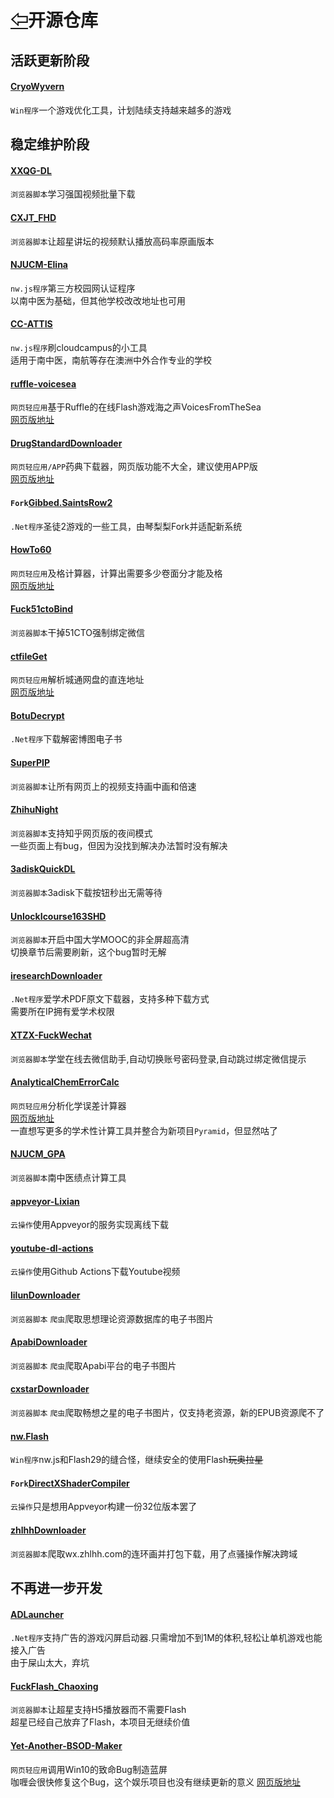 # [⇦][]开源仓库  
## 活跃更新阶段  
#### [CryoWyvern](https://github.com/qinlili23333/CryoWyvern)  
`Win程序`一个游戏优化工具，计划陆续支持越来越多的游戏  


  

## 稳定维护阶段  
#### [XXQG-DL](https://github.com/qinlili23333/XXQG-DL)  
`浏览器脚本`学习强国视频批量下载  
#### [CXJT_FHD](https://github.com/qinlili23333/CXJT_FHD)  
`浏览器脚本`让超星讲坛的视频默认播放高码率原画版本  
#### [NJUCM-Elina](https://github.com/qinlili23333/NJUCM-Elina)  
`nw.js程序`第三方校园网认证程序  
以南中医为基础，但其他学校改改地址也可用  
#### [CC-ATTIS](https://github.com/qinlili23333/CC-ATTIS)  
`nw.js程序`刷cloudcampus的小工具  
适用于南中医，南航等存在澳洲中外合作专业的学校  
#### [ruffle-voicesea](https://github.com/qinlili23333/ruffle-voicesea)  
`网页轻应用`基于Ruffle的在线Flash游戏海之声VoicesFromTheSea  
[网页版地址](https://voicesea.qinlili.bid)  
#### [DrugStandardDownloader](https://github.com/qinlili23333/DrugStandardDownloader)  
`网页轻应用/APP`药典下载器，网页版功能不大全，建议使用APP版  
[网页版地址](https://drug.qinlili.bid)  
#### `Fork`[Gibbed.SaintsRow2](https://github.com/qinlili23333/Gibbed.SaintsRow2)  
`.Net程序`圣徒2游戏的一些工具，由琴梨梨Fork并适配新系统  
#### [HowTo60](https://github.com/qinlili23333/HowTo60)  
`网页轻应用`及格计算器，计算出需要多少卷面分才能及格  
[网页版地址](https://60.qinlili.bid)  
#### [Fuck51ctoBind](https://github.com/qinlili23333/Fuck51ctoBind)  
`浏览器脚本`干掉51CTO强制绑定微信  
#### [ctfileGet](https://github.com/qinlili23333/ctfileGet)  
`网页轻应用`解析城通网盘的直连地址  
[网页版地址](https://ctfile.qinlili.bid)  
#### [BotuDecrypt](https://github.com/qinlili23333/BotuDecrypt)  
`.Net程序`下载解密博图电子书  
#### [SuperPIP](https://github.com/qinlili23333/SuperPIP)  
`浏览器脚本`让所有网页上的视频支持画中画和倍速  
#### [ZhihuNight](https://github.com/qinlili23333/ZhihuNight)  
`浏览器脚本`支持知乎网页版的夜间模式  
一些页面上有bug，但因为没找到解决办法暂时没有解决  
#### [3adiskQuickDL](https://github.com/qinlili23333/3adiskQuickDL)  
`浏览器脚本`3adisk下载按钮秒出无需等待  
#### [UnlockIcourse163SHD](https://github.com/qinlili23333/UnlockIcourse163SHD)  
`浏览器脚本`开启中国大学MOOC的非全屏超高清  
切换章节后需要刷新，这个bug暂时无解  
#### [iresearchDownloader](https://github.com/qinlili23333/iresearchDownloader)  
`.Net程序`爱学术PDF原文下载器，支持多种下载方式  
需要所在IP拥有爱学术权限  
#### [XTZX-FuckWechat](https://github.com/qinlili23333/XTZX-FuckWechat)  
`浏览器脚本`学堂在线去微信助手,自动切换账号密码登录,自动跳过绑定微信提示  
#### [AnalyticalChemErrorCalc](https://github.com/qinlili23333/AnalyticalChemErrorCalc)  
`网页轻应用`分析化学误差计算器  
[网页版地址](https://acc.qinlili.bid)  
一直想写更多的学术性计算工具并整合为新项目`Pyramid`，但显然咕了  
#### [NJUCM_GPA](https://github.com/qinlili23333/NJUCM_GPA)  
`浏览器脚本`南中医绩点计算工具  
#### [appveyor-Lixian](https://github.com/qinlili23333/appveyor-Lixian)  
`云操作`使用Appveyor的服务实现离线下载  
#### [youtube-dl-actions](https://github.com/qinlili23333/youtube-dl-actions)  
`云操作`使用Github Actions下载Youtube视频  
#### [lilunDownloader](https://github.com/qinlili23333/lilunDownloader)  
`浏览器脚本` `爬虫`爬取思想理论资源数据库的电子书图片  
#### [ApabiDownloader](https://github.com/qinlili23333/ApabiDownloader)  
`浏览器脚本` `爬虫`爬取Apabi平台的电子书图片  
#### [cxstarDownloader](https://github.com/qinlili23333/)  
`浏览器脚本` `爬虫`爬取畅想之星的电子书图片，仅支持老资源，新的EPUB资源爬不了  
#### [nw.Flash](https://github.com/qinlili23333/)  
`Win程序`nw.js和Flash29的缝合怪，继续安全的使用Flash~~玩奥拉星~~  
#### `Fork`[DirectXShaderCompiler](https://github.com/qinlili23333/DirectXShaderCompiler)  
`云操作`只是想用Appveyor构建一份32位版本罢了  
#### [zhlhhDownloader](https://github.com/qinlili23333/zhlhhDownloader)  
`浏览器脚本`爬取wx.zhlhh.com的连环画并打包下载，用了点骚操作解决跨域  

## 不再进一步开发  
#### [ADLauncher](https://github.com/qinlili23333/ADLauncher)  
`.Net程序`支持广告的游戏闪屏启动器.只需增加不到1M的体积,轻松让单机游戏也能接入广告  
由于屎山太大，弃坑  
#### [FuckFlash_Chaoxing](https://github.com/qinlili23333/FuckFlash_Chaoxing)  
`浏览器脚本`让超星支持H5播放器而不需要Flash  
超星已经自己放弃了Flash，本项目无继续价值  
#### [Yet-Another-BSOD-Maker](https://github.com/qinlili23333/Yet-Another-BSOD-Maker)  
`网页轻应用`调用Win10的致命Bug制造蓝屏  
咖喱会很快修复这个Bug，这个娱乐项目也没有继续更新的意义
[网页版地址](https://bsod.qinlili.bid)  



[⇦]: README.md
